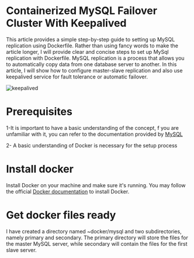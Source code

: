 # Containerized MySQL Failover Cluster With Keepalived
This article provides a simple step-by-step guide to setting up MySQL replication using Dockerfile. Rather than using fancy words to make the article longer, I will provide clear and concise steps to set up MySql replication with Dockerfile.
MySQL replication is a process that allows you to automatically copy data from one database server to another.
In this article, I will show how to configure master-slave replication and also use keepalived service for fault tolerance or automatic failover.

![keepalived](https://github.com/vahidsamie/MySQL-Replication/assets/110447267/5416627f-5cda-41c3-828a-2e567f28b9f8)
# Prerequisites
  1-It is important to have a basic understanding of the concept, f you are unfamiliar with it, you can refer to the documentation provided by [MySQL](https://dev.mysql.com/doc/refman/8.0/en/replication.html)
  
  2- A basic understanding of Docker is necessary for the setup process
# Install docker
Install Docker on your machine and make sure it's running. You may follow the official [Docker documentation](https://docs.docker.com/engine/install/ubuntu/) to install Docker.
# Get docker files ready
I have created a directory named ~docker/mysql and two subdirectories, namely primary and secondary. The primary directory will store the files for the master MySQL server, while secondary will contain the files for the first slave server.

